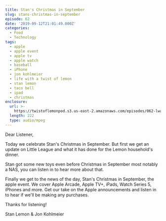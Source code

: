 ```yaml
---
title: Stan's Christmas in September
slug: stans-christmas-in-september
episode: 62
date: '2019-09-12T21:01:49.000Z'
categories:
  - Food
  - Technology
tags:
  - apple
  - apple event
  - apple tv
  - apple watch
  - baseball
  - iPhone
  - jon kohlmeier
  - life with a twist of lemon
  - stan lemon
  - taco bell
  - ipad
  - christmas
enclosure:
  url: >-
    https://twistoflemonpod.s3.us-east-2.amazonaws.com/episodes/062-lwatol-20190912.mp3
  length: 222
  type: audio/mpeg
---
```


Dear Listener,

Today we celebrate Stan's Christmas in September. But first we get an update on Little League and what it has done for the Lemon household's dinner.

Stan got some new toys even before Christmas in September most notably a NAS, you can listen in to hear more about that.

Finally we get to the news of the day, Stan's Christmas in September, the apple event. We cover Apple Arcade, Apple TV+, iPads, Watch Series 5, iPhones and more. Get our take on the Apple announcements and listen in to hear if we'll be making any purchases.

Thanks for listening!

Stan Lemon & Jon Kohlmeier

